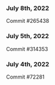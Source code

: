 ### July 8th, 2022

Commit #265438

### July 5th, 2022

Commit #314353


### July 4th, 2022

Commit #72281
